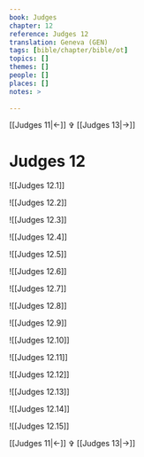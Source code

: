 ```yaml
---
book: Judges
chapter: 12
reference: Judges 12
translation: Geneva (GEN)
tags: [bible/chapter/bible/ot]
topics: []
themes: []
people: []
places: []
notes: >
  
---
```


[[Judges 11|<-]] ✞ [[Judges 13|->]]

# Judges 12

![[Judges 12.1]]

![[Judges 12.2]]

![[Judges 12.3]]

![[Judges 12.4]]

![[Judges 12.5]]

![[Judges 12.6]]

![[Judges 12.7]]

![[Judges 12.8]]

![[Judges 12.9]]

![[Judges 12.10]]

![[Judges 12.11]]

![[Judges 12.12]]

![[Judges 12.13]]

![[Judges 12.14]]

![[Judges 12.15]]

[[Judges 11|<-]] ✞ [[Judges 13|->]]
